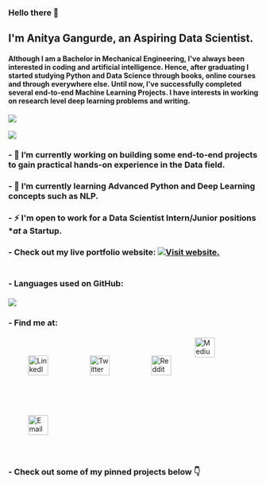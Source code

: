### Hello there 👋

## I'm Anitya Gangurde, an Aspiring Data Scientist. 
#### Although I am a Bachelor in Mechanical Engineering, I've always been interested in coding and artificial intelligence. Hence, after graduating I started studying Python and Data Science through books, online courses and through everywhere else. Until now, I've successfully completed several end-to-end Machine Learning Projects. I have interests in working on research level deep learning problems and writing.
![](https://visitor-badge.laobi.icu/badge?page_id=anityagan9urde.anityagan9urde)<br><br>
![](https://github-readme-stats.vercel.app/api?username=AnityaGan9urde&show_icons=true&theme=tokyonight) <br>
### - 🔭 I’m currently working on building some end-to-end projects to gain practical hands-on experience in the Data field.
### - 🌱 I’m currently learning Advanced Python and Deep Learning concepts such as NLP.
### - ⚡ I'm open to work for a Data Scientist Intern/Junior positions **at* a Startup.
### - Check out my live portfolio website: [![Visit website.](icons8-end-button-48.png "Visit")](https://anityagan9urde.github.io) <br><br>
### - Languages used on GitHub:<br><br>![](https://github-readme-stats.vercel.app/api/top-langs/?username=AnityaGan9urde&theme=tokyonight&hide=scss)
### - Find me at:
<p>
 <a href="https://linkedin.com/in/anityagan9urde" target="_blank" rel="noopener noreferrer"> <img src="https://img.icons8.com/nolan/64/linkedin.png" alt="LinkedIn" height="40" style="vertical-align:top; margin:40px"></a>
 <a href="https://twitter.com/anitropy_42" target="_blank" rel="noopener noreferrer"> <img src="https://img.icons8.com/nolan/64/twitter.png" alt="Twitter" height="40" style="vertical-align:top; margin:40px"></a>
 <a href="https://www.reddit.com/user/anityagangs" target="_blank" rel="noopener noreferrer"> <img src="https://img.icons8.com/nolan/64/reddit.png" alt="Reddit" height="40" style="vertical-align:top; margin:40px"></a>
 <a href="https://anityagan9urde.medium.com/" target="_blank" rel="noopener noreferrer"> <img src="https://img.icons8.com/nolan/64/medium-new.png" alt="Medium" height="40" style="vertical-align:top; margin:4px"></a>
 <a href="mailto:anityagangurde01@gmail.com"> <img src="https://img.icons8.com/nolan/64/gmail.png" alt="Email" height="40" style="vertical-align:top; margin:40px"></a>
</p> 

### - Check out some of my pinned projects below 👇

<!--
**AnityaGan9urde/anityagan9urde** is a ✨ _special_ ✨ repository because its `README.md` (this file) appears on your GitHub profile.

Here are some ideas to get you started:

- 🔭 I’m currently working on ...
- 🌱 I’m currently learning ...
- 👯 I’m looking to collaborate on ...
- 🤔 I’m looking for help with ...
- 💬 Ask me about ...
- 📫 How to reach me: ...
- 😄 Pronouns: ...
- ⚡ Fun fact: ...
-->
